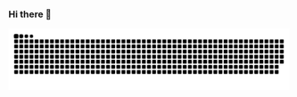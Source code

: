 ### Hi there 👋

<picture>
  <source media="(prefers-color-scheme: dark)" srcset="https://raw.githubusercontent.com//Tsubaki-Shi/Tsubaki-Shi/output/github-contribution-grid-snake-dark.svg">
  <source media="(prefers-color-scheme: light)" srcset="https://raw.githubusercontent.com//Tsubaki-Shi/Tsubaki-Shi/output/github-contribution-grid-snake.svg">
  <img alt="github contribution grid snake animation" src="https://raw.githubusercontent.com//Tsubaki-Shi/Tsubaki-Shi/output/github-contribution-grid-snake.svg">
</picture>


<!--
**Tsubaki-Shi/Tsubaki-Shi** is a ✨ _special_ ✨ repository because its `README.md` (this file) appears on your GitHub profile.

Here are some ideas to get you started:

- 🔭 I’m currently working on ...
- 🌱 I’m currently learning ...
- 👯 I’m looking to collaborate on ...
- 🤔 I’m looking for help with ...
- 💬 Ask me about ...
- 📫 How to reach me: ...
- 😄 Pronouns: ...
- ⚡ Fun fact: ...
-->
